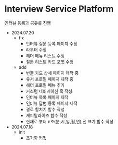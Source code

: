 # Interview Service Platform

인터뷰 등록과 공유를 진행

- 2024.07.20
  - fix
    - 인터뷰 질문 등록 페이지 수정
    - 라우터 수정
    - 헤더 메뉴 리스트 수정
    - 질문 리스트 카드 포멧 수정
  - add
    - 번들 카드 상세 페이지 제작 중
    - 유저 프로필 페이지 제작 중
    - 헤더 프로필 메뉴 추가
    - 커스텀 네비게이션 훅 작성
    - 인터뷰 목록 페이지 제작
    - 인터뷰 답변 등록 페이지 제작
    - 경로 합치기 함수 작성
    - 캐피탈라이즈 함수 작성
    - 현재로 부터 n초(분,시,일,월,연) 전 표기 함수 작성
- 2024.07.18
  - init
    - 초기화 커밋
